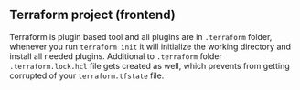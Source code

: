 ## Terraform project (frontend)

Terraform is plugin based tool and all plugins are in ```.terraform``` folder, whenever you run ```terraform init``` it will initialize the working directory and install all needed plugins. Additional to ```.terraform``` folder ```.terraform.lock.hcl``` file gets created as well, which prevents from getting corrupted of your ```terraform.tfstate``` file.
